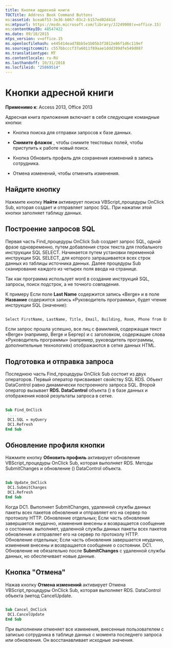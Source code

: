 ```yaml
---
title: Кнопки адресной книги
TOCTitle: Address Book Command Buttons
ms:assetid: bcea6f53-3e36-b067-03c2-b157ed02d41d
ms:mtpsurl: https://msdn.microsoft.com/library/JJ249908(v=office.15)
ms:contentKeyID: 48547422
ms.date: 09/18/2015
mtps_version: v=office.15
ms.openlocfilehash: e445414ead78bb5e1b05b3f3812e86f1d6c119ef
ms.sourcegitcommit: c557bbcccf37a6011f89aae1ddd399dfe549d087
ms.translationtype: MT
ms.contentlocale: ru-RU
ms.lasthandoff: 10/31/2018
ms.locfileid: "25869514"
---
```

# <a name="address-book-command-buttons"></a>Кнопки адресной книги


**Применимо к**: Access 2013, Office 2013


Адресная книга приложения включает в себя следующие командные кнопки:

  - Кнопка поиска для отправки запросов к базе данных.

  - **Снимите флажок** , чтобы снимите текстовых полей, чтобы приступить к работе новый поиск.

  - Кнопка Обновить профиль для сохранения изменений в запись сотрудника.

  - Отмена изменений, чтобы отменить изменения.

## <a name="find-button"></a>Найдите кнопку

Нажмите кнопку **Найти** активирует поиска VBScript\_процедуры OnClick Sub, которая создает и отправляет запрос SQL. При нажатии этой кнопки заполняет таблицу данных.

## <a name="building-the-sql-query"></a>Построение запросов SQL

Первая часть Find\_процедуры OnClick Sub создает запрос SQL, одной фразе одновременно, путем добавления строк текста для глобального инструкции SQL SELECT. Начинается путем установки переменной инструкции SQL SELECT, для которого запрашивается всех строк данных из таблицы источника данных. Далее процедуры Sub сканирование каждого из четырех поля ввода на странице.

Так как программа использует word в создание инструкций SQL, запросы, поиск подстрок, а не точного совпадения.

К примеру Если поле **Last Name** содержится запись «Berge» и в поле **Название** содержится запись «Руководитель программы», будет чтение инструкции SQL (значение):

```vb 
 
Select FirstName, LastName, Title, Email, Building, Room, Phone from Employee where lastname like 'Berge%' and title like 'Program Manager%' 
```

Если запрос прошла успешно, все лиц с фамилией, содержащая текст «Berge» (например, Berge и Бергер) и с заголовком, содержащие слова «Руководитель программы» (например, руководитель программы, дополнительные технологиях) отображаются в сетке данных HTML.

## <a name="preparing-and-sending-the-query"></a>Подготовка и отправка запроса

Последнюю часть Find\_процедуры OnClick Sub состоит из двух операторов. Первый оператор присваивает свойству SQL RDS. Объект DataControl равно динамически построенного запроса SQL. Второй оператор вызывает **RDS. DataControl** объекта () в базе данных и отображения новой результаты запроса в сетке.

```vb 
 
Sub Find_OnClick 
 '... 
 DC1.SQL = myQuery 
 DC1.Refresh 
End Sub 
```

## <a name="update-profile-button"></a>Обновление профиля кнопки

Нажмите кнопку **Обновить профиль** активирует обновление VBScript\_процедуры OnClick Sub, которая выполняет RDS. Методы SubmitChanges и обновление () DataControl объекта.

```vb 
 
Sub Update_OnClick 
 DC1.SubmitChanges 
 DC1.Refresh 
End Sub 
```

Когда DC1. Выполняет SubmitChanges, удаленной службы данных пакеты всех пакетов обновления и отправляет его на сервер по протоколу HTTP. Обновление отдельных; Если часть обновления завершается неудачно, изменения внесены и возвращается сообщение о состоянии. выполняет, удаленной службы данных пакеты всех пакетов обновления и отправляет его на сервер по протоколу HTTP. Обновление отдельных; Если часть обновления завершается неудачно, изменения внесены и возвращается сообщение о состоянии. DC1. Обновление не обязательно после **SubmitChanges** с удаленной службы данных, но обеспечивает новые данные.

## <a name="cancel-changes-button"></a>Кнопка "Отмена"

Нажав кнопку **Отмена изменений** активирует Отмена VBScript\_процедуры OnClick Sub, которая выполняет RDS. DataControl объекта (метод CancelUpdate.

```vb 
 
Sub Cancel_OnClick 
 DC1.CancelUpdate 
End Sub 
```

При выполнении отменяет все изменения, внесенные пользователем с записью сотрудника в таблице данных с момента последнего запроса или обновления. Он восстанавливает исходные значения.

